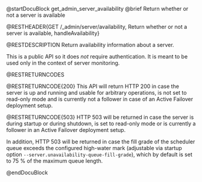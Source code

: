@startDocuBlock get_admin_server_availability
@brief Return whether or not a server is available

@RESTHEADER{GET /_admin/server/availability, Return whether or not a server is available, handleAvailability}

@RESTDESCRIPTION
Return availability information about a server.

This is a public API so it does *not* require authentication. It is meant to be
used only in the context of server monitoring.

@RESTRETURNCODES

@RESTRETURNCODE{200}
This API will return HTTP 200 in case the server is up and running and usable for
arbitrary operations, is not set to read-only mode and is currently not a follower
in case of an Active Failover deployment setup.

@RESTRETURNCODE{503}
HTTP 503 will be returned in case the server is during startup or during shutdown,
is set to read-only mode or is currently a follower in an Active Failover deployment setup.

In addition, HTTP 503 will be returned in case the fill grade of the scheduler
queue exceeds the configured high-water mark (adjustable via startup option
`--server.unavailability-queue-fill-grade`), which by default is set to 75 % of
the maximum queue length.

@endDocuBlock

